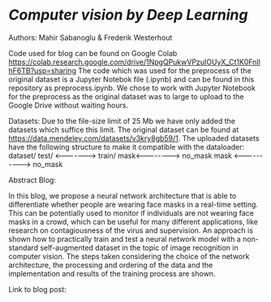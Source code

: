 
# *Computer vision by Deep Learning*

Authors: Mahir Sabanoglu & Frederik Westerhout

Code used for blog can be found on Google Colab https://colab.research.google.com/drive/1NpgQPukwVPzuIOUyX_Ct1K0FnIlhF6TB?usp=sharing
The code which was used for the preprocess of the original dataset is a Jupyter Notebok file (.ipynb) and can be found in this repository as preprocess.ipynb. We chose to work with Jupyter Notebook for the preprocess as the original dataset was to large to upload to the Google Drive without waiting hours. 

Datasets:
Due to the file-size limit of 25 Mb we have only added the datasets which suffice this limit. The original dataset can be found at https://data.mendeley.com/datasets/v3kry8gb59/1. 
The uploaded datasets have the following structure to make it compatible with the dataloader: 
                         dataset/
       test/    <------->     train/
mask<--------> no_mask          mask <----------> no_mask


Abstract Blog:

In this blog, we propose a neural network architecture that is able to differentiate whether people are wearing face masks in a real-time setting. This can be potentially used to monitor if individuals are not wearing face masks in a crowd, which can be useful for many different applications, like research on contagiousness of the virus and supervision. An approach is shown how to practically train and test a neural network model with a non-standard self-augmented dataset in the topic of image recognition in computer vision. The steps taken considering the choice of the network architecture, the processing and ordering of the data and the implementation and results of the training process are shown.

Link to blog post:


